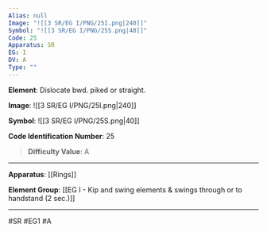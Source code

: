 ```yaml
---
Alias: null
Image: "![[3 SR/EG I/PNG/25I.png|240]]"
Symbol: "![[3 SR/EG I/PNG/25S.png|40]]"
Code: 25
Apparatus: SR
EG: I
DV: A
Type: ""
---
```

**Element**: Dislocate bwd. piked or straight.

**Image**:
![[3 SR/EG I/PNG/25I.png|240]]

**Symbol**:
![[3 SR/EG I/PNG/25S.png|40]]

**Code Identification Number**: 25

>**Difficulty Value**: A

___
**Apparatus**: [[Rings]]

**Element Group**: [[EG I - Kip and swing elements & swings through or to handstand (2 sec.)]]
___
#SR #EG1 #A
